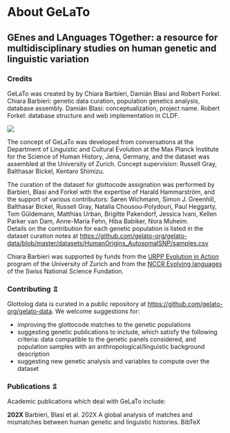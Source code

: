 # About GeLaTo 
## GEnes and LAnguages TOgether: a resource for multidisciplinary studies on human genetic and linguistic variation

### Credits

GeLaTo was created by by Chiara Barbieri, Damián Blasi and Robert Forkel.
Chiara Barbieri: genetic data curation, population genetics analysis, database assembly. 
Damián Blasi: conceptualization, project name.
Robert Forkel: database structure and web implementation in CLDF.

![](https://gelato.clld.org/static/gelatauro.png)

The concept of GeLaTo was developed from conversations at the Department of Linguistic and Cultural Evolution at the Max Planck Institute for the Science of Human History, Jena, Germany, and the dataset was assembled at the University of Zurich.
Concept supervision: Russell Gray, Balthasar Bickel, Kentaro Shimizu.

The curation of the dataset for glottocode assignation was performed by Barbieri, Blasi and Forkel with the expertise of Harald Hammarström, and the support of various contributors: Søren Wichmann, Simon J. Greenhill, Balthasar Bickel, Russell Gray, Natalia Chousou-Polydouri, Paul Heggarty, Tom Güldemann, Matthias Urban, Brigitte Pakendorf, Jessica Ivani, Kellen Parker van Dam, Anne-Maria Fehn, Hiba Babiker, Nora Muheim.  
Details on the contribution for each genetic population is listed in the dataset curation notes at https://github.com/gelato-org/gelato-data/blob/master/datasets/HumanOrigins_AutosomalSNP/samples.csv 

Chiara Barbieri was supported by funds from the [URPP Evolution in Action](https://www.evolution.uzh.ch/en.html) program of the University of Zurich and from the [NCCR Evolving languages](https://evolvinglanguage.ch/) of the Swiss National Science Fundation.  



### Contributing ⇫ 
Glottolog data is curated in a public repository at  https://github.com/gelato-org/gelato-data. We welcome suggestions for:
* improving the glottocode matches to the genetic populations
* suggesting genetic publications to include, which satisfy the following criteria: data compatible to the genetic panels considered, and population samples with an anthropological/linguistic background description
* suggesting new genetic analysis and variables to compute over the dataset


### Publications ⇫ 
Academic publications which deal with GeLaTo include:

**202X**
Barbieri, Blasi et al. 202X
A global analysis of matches and mismatches between human genetic and linguistic histories.
BibTeX